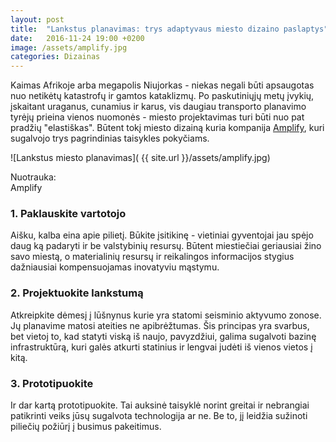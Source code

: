 ```yaml
---
layout: post
title:  "Lankstus planavimas: trys adaptyvaus miesto dizaino paslaptys"
date:   2016-11-24 19:00 +0200
image: /assets/amplify.jpg
categories: Dizainas
---
```

<p>
Kaimas Afrikoje arba megapolis Niujorkas - niekas negali būti apsaugotas nuo netikėtų katastrofų ir gamtos kataklizmų. Po paskutiniųjų metų įvykių, įskaitant uraganus, cunamius ir karus, vis daugiau transporto planavimo tyrėjų prieina vienos nuomonės - miesto projektavimas turi būti nuo pat pradžių "elastiškas". Būtent tokį miesto dizainą kuria kompanija <a href="http://www.ideo.org/programs/amplify" target="_blank">Amplify</a>, kuri sugalvojo trys pagrindinias taisykles pokyčiams.</p>

![Lankstus miesto planavimas]( {{ site.url }}/assets/amplify.jpg)
<div class="lighter smaller" style="margin:12px 0;">
Nuotrauka: <br />Amplify</div>

<h3>1. Paklauskite vartotojo</h3>
<p>
Aišku, kalba eina apie pilietį. Būkite įsitikinę - vietiniai gyventojai jau spėjo daug ką padaryti ir be valstybinių resursų. Būtent miestiečiai geriausiai žino savo miestą, o materialinių resursų ir reikalingos informacijos stygius dažniausiai kompensuojamas inovatyviu mąstymu.
</p>


<h3>2. Projektuokite lankstumą</h3>
<p>
Atkreipkite dėmesį į lūšnynus kurie yra statomi seisminio aktyvumo zonose. Jų planavime matosi ateities ne apibrėžtumas. Šis principas yra svarbus, bet vietoj to, kad statyti viską iš naujo, pavyzdžiui, galima sugalvoti bazinę infrastruktūrą, kuri galės atkurti statinius ir lengvai judėti iš vienos vietos į kitą.</p>

<h3>3. Prototipuokite </h3>
<p>
Ir dar kartą prototipuokite. Tai auksinė taisyklė norint greitai ir nebrangiai patikrinti veiks jūsų sugalvota technologija ar ne. Be to, jį leidžia sužinoti piliečių požiūrį į busimus pakeitimus.
</p>
